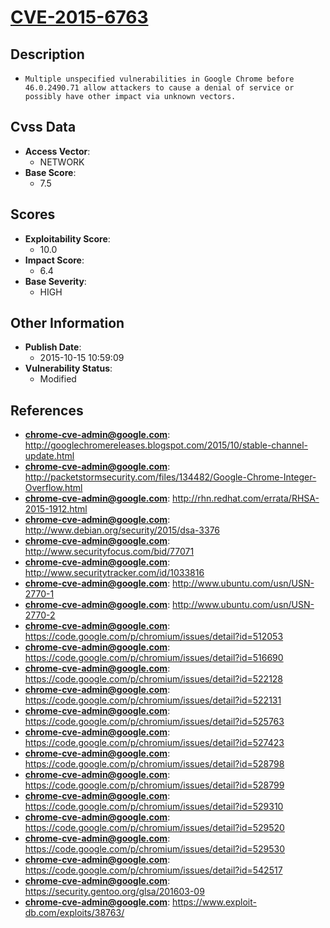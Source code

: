 
# [CVE-2015-6763](https://cve.mitre.org/cgi-bin/cvename.cgi?name=CVE-2015-6763)

## Description

- `Multiple unspecified vulnerabilities in Google Chrome before 46.0.2490.71 allow attackers to cause a denial of service or possibly have other impact via unknown vectors.`

## Cvss Data

- **Access Vector**:
  - NETWORK
- **Base Score**:
  - 7.5

## Scores

- **Exploitability Score**:
  - 10.0
- **Impact Score**:
  - 6.4
- **Base Severity**:
  - HIGH

## Other Information

- **Publish Date**:
  - 2015-10-15 10:59:09
- **Vulnerability Status**:
  - Modified

## References

- **chrome-cve-admin@google.com**: http://googlechromereleases.blogspot.com/2015/10/stable-channel-update.html
- **chrome-cve-admin@google.com**: http://packetstormsecurity.com/files/134482/Google-Chrome-Integer-Overflow.html
- **chrome-cve-admin@google.com**: http://rhn.redhat.com/errata/RHSA-2015-1912.html
- **chrome-cve-admin@google.com**: http://www.debian.org/security/2015/dsa-3376
- **chrome-cve-admin@google.com**: http://www.securityfocus.com/bid/77071
- **chrome-cve-admin@google.com**: http://www.securitytracker.com/id/1033816
- **chrome-cve-admin@google.com**: http://www.ubuntu.com/usn/USN-2770-1
- **chrome-cve-admin@google.com**: http://www.ubuntu.com/usn/USN-2770-2
- **chrome-cve-admin@google.com**: https://code.google.com/p/chromium/issues/detail?id=512053
- **chrome-cve-admin@google.com**: https://code.google.com/p/chromium/issues/detail?id=516690
- **chrome-cve-admin@google.com**: https://code.google.com/p/chromium/issues/detail?id=522128
- **chrome-cve-admin@google.com**: https://code.google.com/p/chromium/issues/detail?id=522131
- **chrome-cve-admin@google.com**: https://code.google.com/p/chromium/issues/detail?id=525763
- **chrome-cve-admin@google.com**: https://code.google.com/p/chromium/issues/detail?id=527423
- **chrome-cve-admin@google.com**: https://code.google.com/p/chromium/issues/detail?id=528798
- **chrome-cve-admin@google.com**: https://code.google.com/p/chromium/issues/detail?id=528799
- **chrome-cve-admin@google.com**: https://code.google.com/p/chromium/issues/detail?id=529310
- **chrome-cve-admin@google.com**: https://code.google.com/p/chromium/issues/detail?id=529520
- **chrome-cve-admin@google.com**: https://code.google.com/p/chromium/issues/detail?id=529530
- **chrome-cve-admin@google.com**: https://code.google.com/p/chromium/issues/detail?id=542517
- **chrome-cve-admin@google.com**: https://security.gentoo.org/glsa/201603-09
- **chrome-cve-admin@google.com**: https://www.exploit-db.com/exploits/38763/
